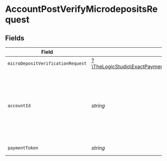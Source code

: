 # AccountPostVerifyMicrodepositsRequest


## Fields

| Field                                                                                                                                  | Type                                                                                                                                   | Required                                                                                                                               | Description                                                                                                                            |
| -------------------------------------------------------------------------------------------------------------------------------------- | -------------------------------------------------------------------------------------------------------------------------------------- | -------------------------------------------------------------------------------------------------------------------------------------- | -------------------------------------------------------------------------------------------------------------------------------------- |
| `microDepositVerificationRequest`                                                                                                      | [?\TheLogicStudio\ExactPayments\Models\Shared\MicroDepositVerificationRequest](../../models/shared/MicroDepositVerificationRequest.md) | :heavy_minus_sign:                                                                                                                     | N/A                                                                                                                                    |
| `accountId`                                                                                                                            | *string*                                                                                                                               | :heavy_check_mark:                                                                                                                     | The Account identifier. Represents the Merchant that this operation is going to be executed for.                                       |
| `paymentToken`                                                                                                                         | *string*                                                                                                                               | :heavy_check_mark:                                                                                                                     | Payment token Id                                                                                                                       |
